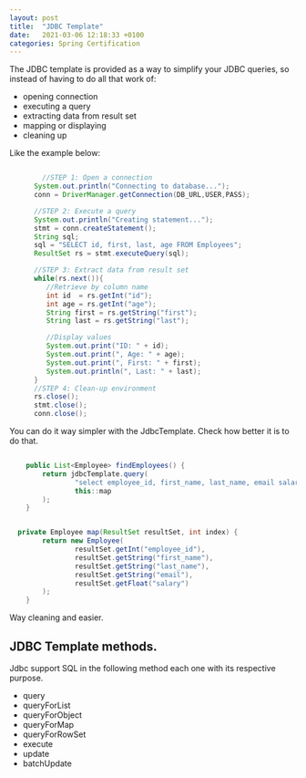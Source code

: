 ```yaml
---
layout: post
title:  "JDBC Template"
date:   2021-03-06 12:18:33 +0100
categories: Spring Certification
---
```


The JDBC template is provided as a way to simplify your JDBC queries, so instead of having to do all that work of:

* opening connection
* executing a query
* extracting data from result set
* mapping or displaying
* cleaning up

Like the example below:

```java

        //STEP 1: Open a connection
      System.out.println("Connecting to database...");
      conn = DriverManager.getConnection(DB_URL,USER,PASS);

      //STEP 2: Execute a query
      System.out.println("Creating statement...");
      stmt = conn.createStatement();
      String sql;
      sql = "SELECT id, first, last, age FROM Employees";
      ResultSet rs = stmt.executeQuery(sql);

      //STEP 3: Extract data from result set
      while(rs.next()){
         //Retrieve by column name
         int id  = rs.getInt("id");
         int age = rs.getInt("age");
         String first = rs.getString("first");
         String last = rs.getString("last");

         //Display values
         System.out.print("ID: " + id);
         System.out.print(", Age: " + age);
         System.out.print(", First: " + first);
         System.out.println(", Last: " + last);
      }
      //STEP 4: Clean-up environment
      rs.close();
      stmt.close();
      conn.close();

```

You can do it way simpler with the JdbcTemplate. Check how better it is to do that.

```java

    public List<Employee> findEmployees() {
        return jdbcTemplate.query(
                "select employee_id, first_name, last_name, email salary from employee",
                this::map
        );
    }


  private Employee map(ResultSet resultSet, int index) {
        return new Employee(
                resultSet.getInt("employee_id"),
                resultSet.getString("first_name"),
                resultSet.getString("last_name"),
                resultSet.getString("email"),
                resultSet.getFloat("salary")
        );
    }

```

Way cleaning and easier.


## JDBC Template methods.


Jdbc support SQL in the following method each one with its respective purpose.

* query
* queryForList
* queryForObject
* queryForMap
* queryForRowSet
* execute
* update
* batchUpdate 
